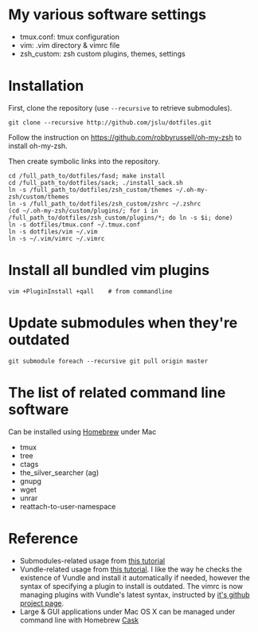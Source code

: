 # My various software settings
* tmux.conf: tmux configuration
* vim: .vim directory & vimrc file
* zsh_custom: zsh custom plugins, themes, settings

# Installation
First, clone the repository (use `--recursive` to retrieve submodules).

	git clone --recursive http://github.com/jslu/dotfiles.git

Follow the instruction on https://github.com/robbyrussell/oh-my-zsh to install oh-my-zsh.

Then create symbolic links into the repository.

    cd /full_path_to/dotfiles/fasd; make install
    cd /full_path_to/dotfiles/sack; ./install_sack.sh
	ln -s /full_path_to/dotfiles/zsh_custom/themes ~/.oh-my-zsh/custom/themes
	ln -s /full_path_to/dotfiles/zsh_custom/zshrc ~/.zshrc
	(cd ~/.oh-my-zsh/custom/plugins/; for i in /full_path_to/dotfiles/zsh_custom/plugins/*; do ln -s $i; done)
	ln -s dotfiles/tmux.conf ~/.tmux.conf
	ln -s dotfiles/vim ~/.vim
	ln -s ~/.vim/vimrc ~/.vimrc

# Install all bundled vim plugins
	vim +PluginInstall +qall	# from commandline

# Update submodules when they're outdated
	git submodule foreach --recursive git pull origin master

# The list of related command line software
Can be installed using [Homebrew][1] under Mac
* tmux
* tree
* ctags
* the_silver_searcher (ag)
* gnupg
* wget
* unrar
* reattach-to-user-namespace

# Reference
* Submodules-related usage from [this tutorial][2]
* Vundle-related usage from [this tutorial][3]. I like the way he checks the existence of Vundle and install it automatically if needed, however the syntax of specifying a plugin to install is outdated. The vimrc is now managing plugins with Vundle's latest syntax, instructed by [it's github project page][4].
* Large & GUI applications under Mac OS X can be managed under command line with Homebrew [Cask][5]

[1]: http://brew.sh/    "Homebrew - The missing package manager for OS X"
[2]: http://blog.chh.tw/posts/git-submodule/	"Git Submodule 用法筆記"
[3]: http://blog.chh.tw/posts/vim-vundle/	"更好用的 Vim 外掛管理工具：Vundle"
[4]: https://github.com/gmarik/Vundle.vim	"Vundle, the plug-in manager for Vim"
[5]: http://caskroom.io/    "Cask"
